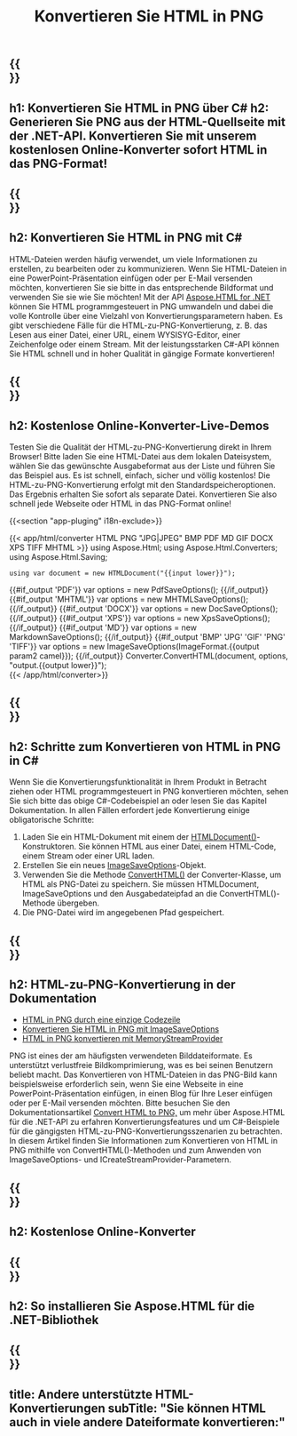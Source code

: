 ﻿---
translation: true
template: /templates/_template-conversion-child.md
title: Konvertieren Sie HTML in PNG
description: Konvertieren Sie HTML in PNG mit C#. HTML-Seite als PNG-Bild in C#-Code speichern. Probieren Sie den Online-HTML-zu-PNG-Konverter kostenlos aus!
url: /net/conversion/html-to-png/
family: html
platformtag: net
feature: conversion
informat: HTML
outformat: PNG
otherformats: PDF DOCX XPS JPEG GIF PNG TIFF BMP XHTML MHTML MD
---

{{<section banner>}}
---
h1: Konvertieren Sie HTML in PNG über C#
h2: Generieren Sie PNG aus der HTML-Quellseite mit der .NET-API. Konvertieren Sie mit unserem kostenlosen Online-Konverter sofort HTML in das PNG-Format!
---

{{<section overview>}}
---
h2: Konvertieren Sie HTML in PNG mit C#
---

HTML-Dateien werden häufig verwendet, um viele Informationen zu erstellen, zu bearbeiten oder zu kommunizieren. Wenn Sie HTML-Dateien in eine PowerPoint-Präsentation einfügen oder per E-Mail versenden möchten, konvertieren Sie sie bitte in das entsprechende Bildformat und verwenden Sie sie wie Sie möchten! Mit der API [Aspose.HTML for .NET](https://products.aspose.com/html/net/) können Sie HTML programmgesteuert in PNG umwandeln und dabei die volle Kontrolle über eine Vielzahl von Konvertierungsparametern haben. Es gibt verschiedene Fälle für die HTML-zu-PNG-Konvertierung, z. B. das Lesen aus einer Datei, einer URL, einem WYSISYG-Editor, einer Zeichenfolge oder einem Stream. Mit der leistungsstarken C#-API können Sie HTML schnell und in hoher Qualität in gängige Formate konvertieren!

{{<section demos>}}
---
h2: Kostenlose Online-Konverter-Live-Demos
---

Testen Sie die Qualität der HTML-zu-PNG-Konvertierung direkt in Ihrem Browser! Bitte laden Sie eine HTML-Datei aus dem lokalen Dateisystem, wählen Sie das gewünschte Ausgabeformat aus der Liste und führen Sie das Beispiel aus. Es ist schnell, einfach, sicher und völlig kostenlos! Die HTML-zu-PNG-Konvertierung erfolgt mit den Standardspeicheroptionen. Das Ergebnis erhalten Sie sofort als separate Datei. Konvertieren Sie also schnell jede Webseite oder HTML in das PNG-Format online!

{{<section "app-pluging" i18n-exclude>}}

{{< app/html/converter HTML PNG "JPG|JPEG" BMP PDF MD GIF DOCX XPS TIFF MHTML >}}
using Aspose.Html;
using Aspose.Html.Converters;
using Aspose.Html.Saving;

    using var document = new HTMLDocument("{{input lower}}");
{{#if_output 'PDF'}}
    var options = new PdfSaveOptions();
{{/if_output}}
{{#if_output 'MHTML'}}
    var options = new MHTMLSaveOptions();
{{/if_output}}
{{#if_output 'DOCX'}}
    var options = new DocSaveOptions();
{{/if_output}}
{{#if_output 'XPS'}}
    var options = new XpsSaveOptions();
{{/if_output}}
{{#if_output 'MD'}}
    var options = new MarkdownSaveOptions();
{{/if_output}}
{{#if_output 'BMP' 'JPG' 'GIF' 'PNG' 'TIFF'}}
    var options = new ImageSaveOptions(ImageFormat.{{output param2 camel}});
{{/if_output}}
    Converter.ConvertHTML(document, options, "output.{{output lower}}");   
{{< /app/html/converter>}} 


{{<section steps>}}
---
h2: Schritte zum Konvertieren von HTML in PNG in C#
---

Wenn Sie die Konvertierungsfunktionalität in Ihrem Produkt in Betracht ziehen oder HTML programmgesteuert in PNG konvertieren möchten, sehen Sie sich bitte das obige C#-Codebeispiel an oder lesen Sie das Kapitel Dokumentation. In allen Fällen erfordert jede Konvertierung einige obligatorische Schritte:
1. Laden Sie ein HTML-Dokument mit einem der [HTMLDocument()](https://reference.aspose.com/html/net/aspose.html/htmldocument/)-Konstruktoren. Sie können HTML aus einer Datei, einem HTML-Code, einem Stream oder einer URL laden.
1. Erstellen Sie ein neues [ImageSaveOptions](https://reference.aspose.com/html/net/aspose.html.saving/imagesaveoptions/)-Objekt.
1. Verwenden Sie die Methode [ConvertHTML()](https://reference.aspose.com/html/net/aspose.html.converters/converter/converthtml/) der Converter-Klasse, um HTML als PNG-Datei zu speichern. Sie müssen HTMLDocument, ImageSaveOptions und den Ausgabedateipfad an die ConvertHTML()-Methode übergeben.
1. Die PNG-Datei wird im angegebenen Pfad gespeichert.

{{<section documentation>}}
---
h2: HTML-zu-PNG-Konvertierung in der Dokumentation
---

  - <a href="https://docs.aspose.com/html/net/converting-between-formats/html-to-png/#html-to-png-durch-eine-einzelne-codezeile " target="_blank">HTML in PNG durch eine einzige Codezeile</a>
  - <a href="https://docs.aspose.com/html/net/converting-between-formats/html-to-png/#convert-html-to-png-using-imagesaveoptions" target="_blank" >Konvertieren Sie HTML in PNG mit ImageSaveOptions</a>
   - <a href="https://docs.aspose.com/html/net/converting-between-formats/html-to-png/#output-stream-providers" target="_blank">HTML in PNG konvertieren mit MemoryStreamProvider</a>

PNG ist eines der am häufigsten verwendeten Bilddateiformate. Es unterstützt verlustfreie Bildkomprimierung, was es bei seinen Benutzern beliebt macht. Das Konvertieren von HTML-Dateien in das PNG-Bild kann beispielsweise erforderlich sein, wenn Sie eine Webseite in eine PowerPoint-Präsentation einfügen, in einen Blog für Ihre Leser einfügen oder per E-Mail versenden möchten. Bitte besuchen Sie den Dokumentationsartikel [Convert HTML to PNG,](https://docs.aspose.com/html/net/converting-between-formats/html-to-png/) um mehr über Aspose.HTML für die .NET-API zu erfahren Konvertierungsfeatures und um C#-Beispiele für die gängigsten HTML-zu-PNG-Konvertierungsszenarien zu betrachten. In diesem Artikel finden Sie Informationen zum Konvertieren von HTML in PNG mithilfe von ConvertHTML()-Methoden und zum Anwenden von ImageSaveOptions- und ICreateStreamProvider-Parametern.

{{<section online-converters>}}
---
h2: Kostenlose Online-Konverter
---

{{<section get-started>}}
---
h2: So installieren Sie Aspose.HTML für die .NET-Bibliothek
---

{{<section other-conversions>}}
---
title: Andere unterstützte HTML-Konvertierungen
subTitle: "Sie können HTML auch in viele andere Dateiformate konvertieren:"
---